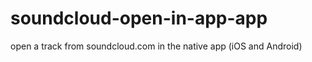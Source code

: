 soundcloud-open-in-app-app
==========================

open a track from soundcloud.com in the native app (iOS and Android)
